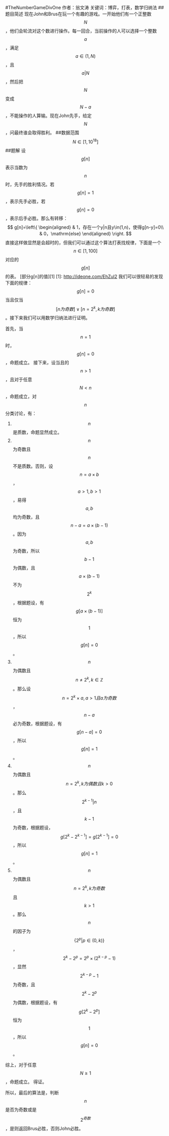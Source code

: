 #TheNumberGameDivOne
作者：翁文涛
关键词：博弈，打表，数学归纳法
##题目简述
现在John和Brus在玩一个有趣的游戏。一开始他们有一个正整数$$N$$，他们会轮流对这个数进行操作。每一回合，当前操作的人可以选择一个整数$$a$$，满足$$a \in (1,N)$$，且$$a | N$$，然后把$$N$$变成$$N-a$$，不能操作的人算输。现在John先手，给定$$N$$，问最终谁会取得胜利。
##数据范围
$$N \in [1,10^{18}]$$
##题解
设$$g[n]$$表示当数为$$n$$时，先手的胜利情况。若$$g[n]=1$$，表示先手必胜，若$$g[n]=0$$，表示后手必胜。那么有转移：
$$
g[n]=\left\{
\begin{aligned}
& 1，存在一个y|n且y\in(1,n)，使得g[n-y]=0\\
& 0，\mathrm{else}
\end{aligned}
\right.
$$
直接这样做显然是会超时的，但我们可以通过这个算法打表找规律，下面是一个$$n\in [1,100]$$对应的$$g[n]$$的表。
[部分g[n]的值][1]
  [1]: http://ideone.com/EhZul2
我们可以很轻易的发现下面的规律：
$$g[n]=0$$当且仅当$$[n为奇数] \lor [n=2^k,k为奇数]$$。接下来我们可以用数学归纳法进行证明。

首先，当$$n=1$$时，$$g[n]=0$$，命题成立。
接下来，设当且的$$n > 1$$，且对于任意$$N < n$$，命题成立，对$$n$$分类讨论，有：
1. $$n$$是质数，命题显然成立。
2. $$n$$为奇数且$$n$$不是质数。否则，设$$n = a \times b$$，$$a > 1,b>1$$，易得$$a,b$$均为奇数，且$$n-a=a\times (b-1)$$。因为$$a,b$$为奇数，所以$$b-1$$为偶数，且$$a \times (b-1)$$不为$$2^k$$，根据题设，有$$g[a \times (b-1)]$$恒为$$1$$，所以$$g[n] = 0$$。
3. $$n$$为偶数且$$n \not = 2^k,k \in \mathbb{Z}$$。那么设$$n = 2^k \times a,a > 1且a为奇数$$，$$n - a$$必为奇数，根据题设，有$$g[n-a]=0$$，所以$$g[n]=1$$。
4. $$n$$为偶数且$$n=2^k,k为偶数且k>0$$。那么$$2^{k-1}|n$$，且$$k-1$$为奇数，根据题设，$$g[2^k-2^{k-1}]=g[2^{k-1}]=0$$，所以$$g[n]=1$$。
5. $$n$$为偶数且$$n=2^k,k为奇数$$且$$k > 1$$。那么$$n$$的因子为$$\{2^p|p \in (0,k)\}$$，$$2^k-2^p=2^p \times (2^{k-p}-1)$$，显然$$2^{k-p}-1$$为奇数，且$$2^k-2^p$$为偶数，根据题设，有$$g[2^k-2^p]$$恒为$$1$$，所以$$g[n]=0$$。

综上，对于任意$$N \geq 1$$，命题成立。
得证。

所以，最后的算法是，判断$$n$$是否为奇数或是$$2^{奇数}$$，是则返回Brus必胜，否则John必胜。